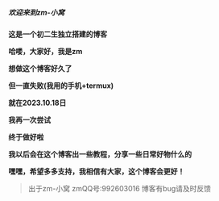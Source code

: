 ##### 欢迎来到zm-小窝
**这是一个初二生独立搭建的博客**

**哈喽，大家好，我是zm**

**想做这个博客好久了**

**但一直失败(我用的手机+termux)**

**就在2023.10.18日**

**我再一次尝试**

**终于做好啦**

**我以后会在这个博客出一些教程，分享一些日常好物什么的**

**嘿嘿，希望多多支持，我相信有大家，这个博客会更好！**

> 出于zm-小窝
> zmQQ号:992603016
> 博客有bug请及时反馈
